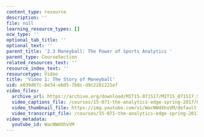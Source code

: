 ```yaml
---
content_type: resource
description: ''
file: null
learning_resource_types: []
ocw_type: ''
optional_tab_title: ''
optional_text: ''
parent_title: '2.3 Moneyball: The Power of Sports Analytics '
parent_type: CourseSection
related_resources_text: ''
resource_index_text: ''
resourcetype: Video
title: 'Video 1: The Story of Moneyball'
uid: e039d67c-8e34-ebd5-7b8c-d9c2281221ef
video_files:
  archive_url: https://archive.org/download/MIT15.071S17/MIT15_071S17_Session_2.3.02_300k.mp4
  video_captions_file: /courses/15-071-the-analytics-edge-spring-2017/6f878d454b6f58888499705258850840_WacNWdXhvVM.vtt
  video_thumbnail_file: https://img.youtube.com/vi/WacNWdXhvVM/default.jpg
  video_transcript_file: /courses/15-071-the-analytics-edge-spring-2017/d854a977740e28a9fee464db8daaba2c_WacNWdXhvVM.pdf
video_metadata:
  youtube_id: WacNWdXhvVM
---
```

